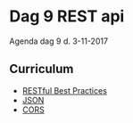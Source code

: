 # Dag 9 REST api
Agenda dag 9 d. 3-11-2017


## Curriculum

* [RESTful Best Practices](http://www.restapitutorial.com/media/RESTful_Best_Practices-v1_1.pdf)
* [JSON](http://json.org/)
* [CORS](https://www.w3.org/wiki/CORS_Enabled#What_is_CORS_about.3F)


